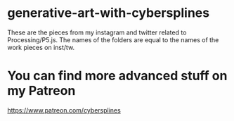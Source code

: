 # generative-art-with-cybersplines
These are the pieces from my instagram and twitter related to Processing/P5.js.
The names of the folders are equal to the names of the work pieces on inst/tw.

# You can find more advanced stuff on my Patreon 
https://www.patreon.com/cybersplines
